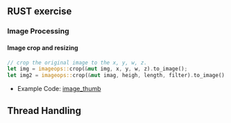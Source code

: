 ## RUST exercise
### Image Processing
#### Image crop and resizing
```rust
// crop the original image to the x, y, w, z.
let img = imageops::crop(&mut img, x, y, w, z).to_image();
let img2 = imageops::crop(&mut imag, heigh, length, filter).to_image()
```
- Example Code: [image_thumb](./image_thumb/)

## Thread Handling